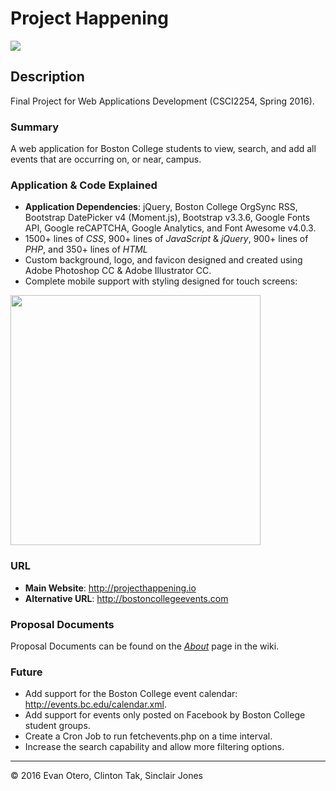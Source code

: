# Project Happening

![](https://github.com/CSCI2254/project-happening/blob/master/img/happeninglogo.png)

## Description
Final Project for Web Applications Development (CSCI2254, Spring 2016).

### Summary
A web application for Boston College students to view, search, and add all events that are occurring on, or near, campus.

### Application & Code Explained
- **Application Dependencies**: jQuery, Boston College OrgSync RSS, Bootstrap DatePicker v4 (Moment.js), Bootstrap v3.3.6, Google Fonts API, Google reCAPTCHA, Google Analytics, and Font Awesome v4.0.3.
- 1500+ lines of _CSS_, 900+ lines of _JavaScript_ & _jQuery_, 900+ lines of _PHP_, and 350+ lines of _HTML_
- Custom background, logo, and favicon designed and created using Adobe Photoshop CC & Adobe Illustrator CC.
- Complete mobile support with styling designed for touch screens:
<img src="https://github.com/CSCI2254/project-happening/blob/master/img/mobilemockup.png" width="400px"/>

### URL
- **Main Website**: http://projecthappening.io
- **Alternative URL**: http://bostoncollegeevents.com

### Proposal Documents
Proposal Documents can be found on the [_About_](https://github.com/CSCI2254/project-happening/wiki/About) page in the wiki.

### Future
- Add support for the Boston College event calendar: http://events.bc.edu/calendar.xml.
- Add support for events only posted on Facebook by Boston College student groups.
- Create a Cron Job to run fetchevents.php on a time interval.
- Increase the search capability and allow more filtering options.

<hr>
&copy; 2016 Evan Otero, Clinton Tak, Sinclair Jones
